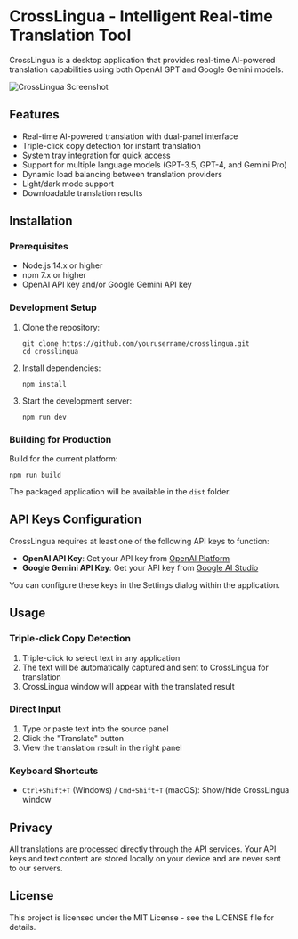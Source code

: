 # CrossLingua - Intelligent Real-time Translation Tool

CrossLingua is a desktop application that provides real-time AI-powered translation capabilities using both OpenAI GPT and Google Gemini models.

![CrossLingua Screenshot](screenshot.png)

## Features

- Real-time AI-powered translation with dual-panel interface
- Triple-click copy detection for instant translation
- System tray integration for quick access
- Support for multiple language models (GPT-3.5, GPT-4, and Gemini Pro)
- Dynamic load balancing between translation providers
- Light/dark mode support
- Downloadable translation results

## Installation

### Prerequisites

- Node.js 14.x or higher
- npm 7.x or higher
- OpenAI API key and/or Google Gemini API key

### Development Setup

1. Clone the repository:
   ```
   git clone https://github.com/yourusername/crosslingua.git
   cd crosslingua
   ```

2. Install dependencies:
   ```
   npm install
   ```

3. Start the development server:
   ```
   npm run dev
   ```

### Building for Production

Build for the current platform:
```
npm run build
```

The packaged application will be available in the `dist` folder.

## API Keys Configuration

CrossLingua requires at least one of the following API keys to function:

- **OpenAI API Key**: Get your API key from [OpenAI Platform](https://platform.openai.com/api-keys)
- **Google Gemini API Key**: Get your API key from [Google AI Studio](https://makersuite.google.com/app/apikey)

You can configure these keys in the Settings dialog within the application.

## Usage

### Triple-click Copy Detection

1. Triple-click to select text in any application
2. The text will be automatically captured and sent to CrossLingua for translation
3. CrossLingua window will appear with the translated result

### Direct Input

1. Type or paste text into the source panel
2. Click the "Translate" button
3. View the translation result in the right panel

### Keyboard Shortcuts

- `Ctrl+Shift+T` (Windows) / `Cmd+Shift+T` (macOS): Show/hide CrossLingua window

## Privacy

All translations are processed directly through the API services. Your API keys and text content are stored locally on your device and are never sent to our servers.

## License

This project is licensed under the MIT License - see the LICENSE file for details. 